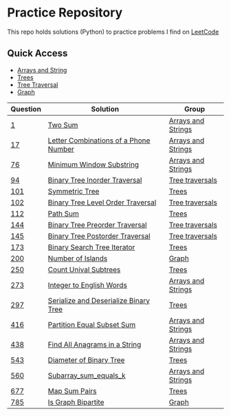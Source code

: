 # Practice Repository
This repo holds solutions (Python) to practice problems I find on [LeetCode](https://leetcode.com/)

## Quick Access
* [Arrays and String](arrays_and_strings)
* [Trees](trees)
* [Tree Traversal](trees/traversal)
* [Graph](graph)

Question | Solution | Group
--- | --- | --- 
[1](https://leetcode.com/problems/two-sum/) | [Two Sum](arrays_and_strings/two_sum.py) | [Arrays and Strings](arrays_and_strings)
[17](https://leetcode.com/problems/letter-combinations-of-a-phone-number/) | [Letter Combinations of a Phone Number](arrays_and_strings/letter_combinations_of_a_phone_number.py) | [Arrays and Strings](arrays_and_strings)
[76](https://leetcode.com/problems/minimum-window-substring/) | [Minimum Window Substring](arrays_and_strings/minium_window_substring.py) | [Arrays and Strings](arrays_and_strings)
[94](https://leetcode.com/problems/binary-tree-inorder-traversal/) | [Binary Tree Inorder Traversal](trees/traversal/inorder.py) | [Tree traversals](trees/traversal)
[101](https://leetcode.com/problems/symmetric-tree/) | [Symmetric Tree](trees/symmetric_tree.py) | [Trees](trees)
[102](https://leetcode.com/problems/binary-tree-level-order-traversal/) | [Binary Tree Level Order Traversal](trees/traversal/levelorder.py) | [Tree traversals](trees/traversal)
[112](https://leetcode.com/problems/path-sum/) | [Path Sum](trees/pathsum.py) | [Trees](trees)
[144](https://leetcode.com/problems/binary-tree-preorder-traversal/) | [Binary Tree Preorder Traversal](trees/traversal/preorder.py) | [Tree traversals](trees/traversal)
[145](https://leetcode.com/problems/binary-tree-postorder-traversal/) | [Binary Tree Postorder Traversal](trees/traversal/postorder.py) | [Tree traversals](trees/traversal)
[173](https://leetcode.com/problems/binary-search-tree-iterator/) | [Binary Search Tree Iterator](trees/bst_iterator.py) | [Trees](trees)
[200](https://leetcode.com/problems/number-of-islands/) | [Number of Islands](arrays_and_strings/number_of_islands.py) | [Graph](graph)
[250](https://leetcode.com/problems/count-unival-subtrees/) | [Count Unival Subtrees](trees/count_unival_trees.py) | [Trees](trees)
[273](https://leetcode.com/problems/integer-to-english-words/) | [Integer to English Words](arrays_and_strings/integer_to_english_words.py) | [Arrays and Strings](arrays_and_strings)
[297](https://leetcode.com/problems/serialize-and-deserialize-binary-tree/) | [Serialize and Deserialize Binary Tree](trees/serialize_deserialize.py) | [Trees](trees)
[416](https://leetcode.com/problems/partition-equal-subset-sum/) | [Partition Equal Subset Sum](arrays_and_strings/partition_equal_subset_sum.py) | [Arrays and Strings](arrays_and_strings)
[438](https://leetcode.com/problems/find-all-anagrams-in-a-string/) | [Find All Anagrams in a String](arrays_and_strings/find_all_anagrams_in_string.py) | [Arrays and Strings](arrays_and_strings)
[543](https://leetcode.com/problems/diameter-of-binary-tree/) | [Diameter of Binary Tree](trees/diameter_binary_tree.py) | [Trees](trees)
[560](https://leetcode.com/problems/subarray-sum-equals-k/) | [Subarray_sum_equals_k](arrays_and_strings/subarray_sum_equals_k.py) | [Arrays and Strings](arrays_and_strings)
[677](https://leetcode.com/problems/map-sum-pairs/) | [Map Sum Pairs](trees/map_sum_pairs.py) | [Trees](trees)
[785](https://leetcode.com/problems/is-graph-bipartite/) | [Is Graph Bipartite](arrays_and_strings/bipartite.py) | [Graph](graph)

